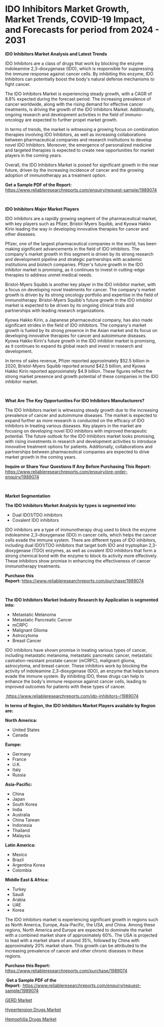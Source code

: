<p><h1>IDO Inhibitors Market Growth, Market Trends, COVID-19 Impact, and Forecasts for period from 2024 - 2031</h1></p><p><strong>IDO Inhibitors Market Analysis and Latest Trends</strong></p>
<p><p>IDO Inhibitors are a class of drugs that work by blocking the enzyme indoleamine 2,3-dioxygenase (IDO), which is responsible for suppressing the immune response against cancer cells. By inhibiting this enzyme, IDO Inhibitors can potentially boost the body's natural defense mechanisms to fight cancer.</p><p>The IDO Inhibitors Market is experiencing steady growth, with a CAGR of 8.8% expected during the forecast period. The increasing prevalence of cancer worldwide, along with the rising demand for effective cancer treatments, is driving the growth of the IDO Inhibitors Market. Additionally, ongoing research and development activities in the field of immuno-oncology are expected to further propel market growth.</p><p>In terms of trends, the market is witnessing a growing focus on combination therapies involving IDO Inhibitors, as well as increasing collaborations between pharmaceutical companies and research institutions to develop novel IDO Inhibitors. Moreover, the emergence of personalized medicine and targeted therapies is expected to create new opportunities for market players in the coming years.</p><p>Overall, the IDO Inhibitors Market is poised for significant growth in the near future, driven by the increasing incidence of cancer and the growing adoption of immunotherapy as a treatment option.</p></p>
<p><strong>Get a Sample PDF of the Report:&nbsp;</strong> <a href="https://www.reliableresearchreports.com/enquiry/request-sample/1989074">https://www.reliableresearchreports.com/enquiry/request-sample/1989074</a></p>
<p>&nbsp;</p>
<p><strong>IDO Inhibitors Major Market Players</strong></p>
<p><p>IDO inhibitors are a rapidly growing segment of the pharmaceutical market, with key players such as Pfizer, Bristol-Myers Squibb, and Kyowa Hakko Kirin leading the way in developing innovative therapies for cancer and other diseases. </p><p>Pfizer, one of the largest pharmaceutical companies in the world, has been making significant advancements in the field of IDO inhibitors. The company's market growth in this segment is driven by its strong research and development pipeline and strategic partnerships with academic institutions and biotech companies. Pfizer's future growth in the IDO inhibitor market is promising, as it continues to invest in cutting-edge therapies to address unmet medical needs.</p><p>Bristol-Myers Squibb is another key player in the IDO inhibitor market, with a focus on developing novel treatments for cancer. The company's market growth is driven by its strong oncology portfolio and expertise in the field of immunotherapy. Bristol-Myers Squibb's future growth in the IDO inhibitor market is expected to be driven by its ongoing clinical trials and partnerships with leading research organizations.</p><p>Kyowa Hakko Kirin, a Japanese pharmaceutical company, has also made significant strides in the field of IDO inhibitors. The company's market growth is fueled by its strong presence in the Asian market and its focus on developing innovative therapies for cancer and autoimmune diseases. Kyowa Hakko Kirin's future growth in the IDO inhibitor market is promising, as it continues to expand its global reach and invest in research and development.</p><p>In terms of sales revenue, Pfizer reported approximately $52.5 billion in 2020, Bristol-Myers Squibb reported around $42.5 billion, and Kyowa Hakko Kirin reported approximately $4.9 billion. These figures reflect the strong market presence and growth potential of these companies in the IDO inhibitor market.</p></p>
<p>&nbsp;</p>
<p><strong>What Are The Key Opportunities For IDO Inhibitors Manufacturers?</strong></p>
<p><p>The IDO Inhibitors market is witnessing steady growth due to the increasing prevalence of cancer and autoimmune diseases. The market is expected to expand further as more research is conducted on the efficacy of IDO inhibitors in treating various diseases. Key players in the market are focusing on developing novel IDO inhibitors with improved therapeutic potential. The future outlook for the IDO Inhibitors market looks promising, with rising investments in research and development activities to introduce innovative treatment options for patients. Additionally, collaborations and partnerships between pharmaceutical companies are expected to drive market growth in the coming years.</p></p>
<p><strong>Inquire or Share Your Questions If Any Before Purchasing This Report:</strong> <a href="https://www.reliableresearchreports.com/enquiry/pre-order-enquiry/1989074">https://www.reliableresearchreports.com/enquiry/pre-order-enquiry/1989074</a></p>
<p>&nbsp;</p>
<p><strong>Market Segmentation</strong></p>
<p><strong>The IDO Inhibitors Market Analysis by types is segmented into:</strong></p>
<p><ul><li>Dual IDO1/TDO inhibitors</li><li>Covalent IDO inhibitors</li></ul></p>
<p><p>IDO inhibitors are a type of immunotherapy drug used to block the enzyme indoleamine 2,3-dioxygenase (IDO) in cancer cells, which helps the cancer cells evade the immune system. There are different types of IDO inhibitors, including dual IDO1/TDO inhibitors that target both IDO and tryptophan 2,3-dioxygenase (TDO) enzymes, as well as covalent IDO inhibitors that form a strong chemical bond with the enzyme to block its activity more effectively. These inhibitors show promise in enhancing the effectiveness of cancer immunotherapy treatments.</p></p>
<p><strong>Purchase this Report:&nbsp;</strong><a href="https://www.reliableresearchreports.com/purchase/1989074">https://www.reliableresearchreports.com/purchase/1989074</a></p>
<p>&nbsp;</p>
<p><strong>The IDO Inhibitors Market Industry Research by Application is segmented into:</strong></p>
<p><ul><li>Metastatic Melanoma</li><li>Metastatic Pancreatic Cancer</li><li>mCRPC</li><li>Malignant Glioma</li><li>Astrocytoma</li><li>Breast Cancer</li></ul></p>
<p><p>IDO inhibitors have shown promise in treating various types of cancer, including metastatic melanoma, metastatic pancreatic cancer, metastatic castration-resistant prostate cancer (mCRPC), malignant glioma, astrocytoma, and breast cancer. These inhibitors work by blocking the activity of indoleamine 2,3-dioxygenase (IDO), an enzyme that helps tumors evade the immune system. By inhibiting IDO, these drugs can help to enhance the body's immune response against cancer cells, leading to improved outcomes for patients with these types of cancer.</p></p>
<p><a href="https://www.reliableresearchreports.com/ido-inhibitors-r1989074">&nbsp;https://www.reliableresearchreports.com/ido-inhibitors-r1989074</a></p>
<p><strong>In terms of Region, the IDO Inhibitors Market Players available by Region are:</strong></p>
<p>
    <p> <strong> North America: </strong>
        <ul>
            <li>United States</li>
            <li>Canada</li>
        </ul>
        </p> 
    <p> <strong> Europe: </strong>
        <ul>
            <li>Germany</li>
            <li>France</li>
            <li>U.K.</li>
            <li>Italy</li>
            <li>Russia</li>
        </ul>
        </p> 
    <p> <strong> Asia-Pacific: </strong>
        <ul>
            <li>China</li>
            <li>Japan</li>
            <li>South Korea</li>
            <li>India</li>
            <li>Australia</li>
            <li>China Taiwan</li>
            <li>Indonesia</li>
            <li>Thailand</li>
            <li>Malaysia</li>
        </ul>
        </p> 
    <p> <strong> Latin America: </strong>
        <ul>
            <li>Mexico</li>
            <li>Brazil</li>
            <li>Argentina Korea</li>
            <li>Colombia</li>
        </ul>
        </p> 
    <p> <strong> Middle East & Africa: </strong>
        <ul>
            <li>Turkey</li>
            <li>Saudi</li>
            <li>Arabia</li>
            <li>UAE</li>
            <li>Korea</li>
        </ul>
    </p>
    </p>
<p><p>The IDO inhibitors market is experiencing significant growth in regions such as North America, Europe, Asia-Pacific, the USA, and China. Among these regions, North America and Europe are expected to dominate the market with a combined market share of approximately 60%. The USA is projected to lead with a market share of around 35%, followed by China with approximately 20% market share. This growth can be attributed to the increasing prevalence of cancer and other chronic diseases in these regions.</p></p>
<p><strong>Purchase this Report: </strong><a href="https://www.reliableresearchreports.com/purchase/1989074">https://www.reliableresearchreports.com/purchase/1989074</a></p>
<p>&nbsp;<strong>Get a Sample PDF of the Report:&nbsp;&nbsp;</strong><a href="https://www.reliableresearchreports.com/enquiry/request-sample/1989074">https://www.reliableresearchreports.com/enquiry/request-sample/1989074</a></p>
<p><strong></strong></p>
<p><p><a href="https://github.com/seekum/Market-Research-Report-List-2/blob/main/gerd-market.md">GERD Market</a></p><p><a href="https://github.com/nancykennedykellievqfqt2/Market-Research-Report-List-2/blob/main/hypertension-drugs-market.md">Hypertension Drugs Market</a></p><p><a href="https://github.com/RosemarieLeffler2023/Market-Research-Report-List-1/blob/main/hemophilia-drugs-market.md">Hemophilia Drugs Market</a></p></p>